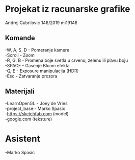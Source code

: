 # Projekat iz racunarske grafike

Andrej Cubrilovic  148/2019  mi19148 <br/>

## Komande

-W, A, S, D - Pomeranje kamere <br/>
-Scroll - Zoom <br/>
-R, G, B - Promena boje svetla u crvenu, zelenu ili plavu boju <br/>
-SPACE - Gasenje Bloom efekta <br/>
-Q, E - Exposure manipulacija (HDR) <br/>
-Esc - Zatvaranje prozora <br/>

## Materijali
 
-LearnOpenGL - Joey de Vries <br/>
-project_base - Marko Spasic <br/>
-https://sketchfab.com (model) <br/>
-google.com (teksture) <br/>

# Asistent

-Marko Spasic <br/>
